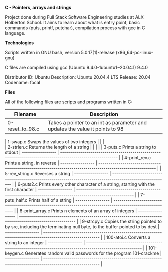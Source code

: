 __C - Pointers, arrays and strings__

Project done during Full Stack Software Engineering studies at ALX Holberton School. It aims to learn about what is entry point, basic commands (puts, printf, putchar), compilation process with gcc in C language.

__Technologies__

Scripts written in GNU bash, version 5.0.17(1)-release (x86_64-pc-linux-gnu) 

C files are compiled using gcc (Ubuntu 9.4.0-1ubuntu1~20.04.1) 9.4.0

Distributor ID: Ubuntu
Description:    Ubuntu 20.04.4 LTS
Release:        20.04
Codename:       focal

__Files__                                                                                                                             
                                                                                                                                      
All of the following files are scripts and programs written in C: 

| __Filename__       |   __Description__
| -----------------  |  ---------------------------------------------------------------------------------------------------------- |
| 0-reset_to_98.c	   |  Takes a pointer to an int as parameter and updates the value it points to 98

| 1-swap.c	             Swaps the values of two integers                                                                          |
|                    |  
| 2-strlen.c             Returns the length of a string                                                                            |
|                    |                                                                                                             |
| 3-puts.c	             Prints a string to stdout
| -----------------  |  ---------------------------------------------------------------------------------------------------------- |
| 4-print_rev.c	         Prints a string, in reverse
| -----------------  |  ---------------------------------------------------------------------------------------------------------- |
| 5-rev_string.c	       Reverses a string
| -----------------  |  ---------------------------------------------------------------------------------------------------------- |
| 6-puts2.c	             Prints every other character of a string, starting with the first character
| -----------------  |  ---------------------------------------------------------------------------------------------------------- |
| 7-puts_half.c	         Prints half of a string
| -----------------  |  ---------------------------------------------------------------------------------------------------------- |
| 8-print_array.c        Prints n elements of an array of integers
| -----------------  |  ---------------------------------------------------------------------------------------------------------- |
| 9-strcpy.c	           Copies the string pointed to by src, including the terminating null byte, to the buffer pointed to by dest
| -----------------  |  ---------------------------------------------------------------------------------------------------------- |
| 100-atoi.c	           Converts a string to an integer
| -----------------  |  ---------------------------------------------------------------------------------------------------------- |
|  101-keygen.c	         Generates random valid passwords for the program 101-crackme
| -----------------  |  ---------------------------------------------------------------------------------------------------------- |
